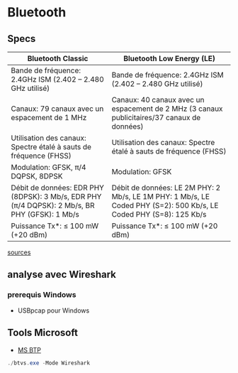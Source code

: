 # Bluetooth

## Specs

| Bluetooth Classic | Bluetooth Low Energy (LE) |
| --- | --- |
| Bande de fréquence: 2.4GHz ISM (2.402 – 2.480 GHz utilisé) | Bande de fréquence: 2.4GHz ISM (2.402 – 2.480 GHz utilisé) |
| Canaux: 79 canaux avec un espacement de 1 MHz | Canaux: 40 canaux avec un espacement de 2 MHz (3 canaux publicitaires/37 canaux de données) |
| Utilisation des canaux: Spectre étalé à sauts de fréquence (FHSS) | Utilisation des canaux: Spectre étalé à sauts de fréquence (FHSS) |
| Modulation: GFSK, π/4 DQPSK, 8DPSK | Modulation: GFSK |
| Débit de données: EDR PHY (8DPSK): 3 Mb/s, EDR PHY (π/4 DQPSK): 2 Mb/s, BR PHY (GFSK): 1 Mb/s | Débit de données: LE 2M PHY: 2 Mb/s, LE 1M PHY: 1 Mb/s, LE Coded PHY (S=2): 500 Kb/s, LE Coded PHY (S=8): 125 Kb/s |
| Puissance Tx*: ≤ 100 mW (+20 dBm) | Puissance Tx*: ≤ 100 mW (+20 dBm) |


[sources](https://www.bluetooth.com/learn-about-bluetooth/tech-overview/)

## analyse avec Wireshark

### prerequis Windows

* USBpcap pour Windows

## Tools Microsoft

* [MS BTP](https://learn.microsoft.com/en-us/windows-hardware/drivers/bluetooth/testing-btp-setup-package)

```powershell
./btvs.exe -Mode Wireshark
```